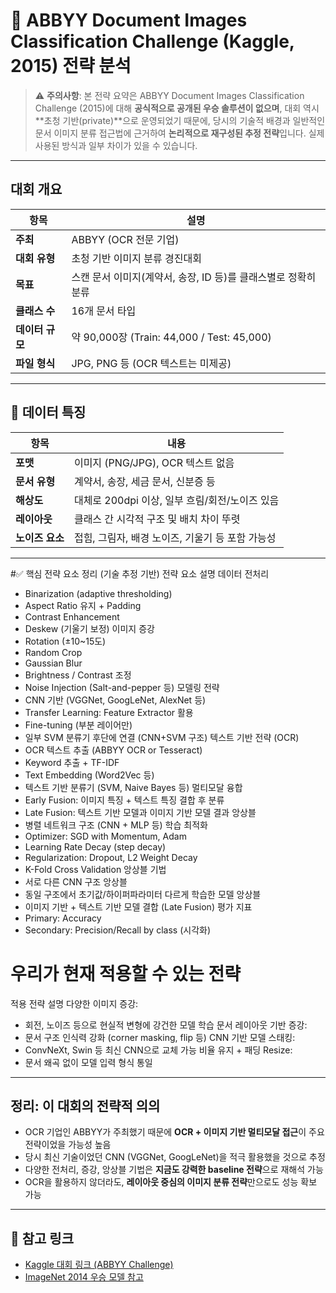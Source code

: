 # 📌 ABBYY Document Images Classification Challenge (Kaggle, 2015) 전략 분석

> ⚠️ **주의사항**: 본 전략 요약은 ABBYY Document Images Classification Challenge (2015)에 대해 **공식적으로 공개된 우승 솔루션이 없으며**, 
대회 역시 **초청 기반(private)**으로 운영되었기 때문에, 당시의 기술적 배경과 일반적인 문서 이미지 분류 접근법에 근거하여 **논리적으로 재구성된 추정 전략**입니다. 
실제 사용된 방식과 일부 차이가 있을 수 있습니다.

---

## 대회 개요

| 항목 | 설명 |
|------|------|
| **주최** | ABBYY (OCR 전문 기업) |
| **대회 유형** | 초청 기반 이미지 분류 경진대회 |
| **목표** | 스캔 문서 이미지(계약서, 송장, ID 등)를 클래스별로 정확히 분류 |
| **클래스 수** | 16개 문서 타입 |
| **데이터 규모** | 약 90,000장 (Train: 44,000 / Test: 45,000) |
| **파일 형식** | JPG, PNG 등 (OCR 텍스트는 미제공) |

---

## 📁 데이터 특징

| 항목 | 내용 |
|------|------|
| **포맷** | 이미지 (PNG/JPG), OCR 텍스트 없음 |
| **문서 유형** | 계약서, 송장, 세금 문서, 신분증 등 |
| **해상도** | 대체로 200dpi 이상, 일부 흐림/회전/노이즈 있음 |
| **레이아웃** | 클래스 간 시각적 구조 및 배치 차이 뚜렷 |
| **노이즈 요소** | 접힘, 그림자, 배경 노이즈, 기울기 등 포함 가능성 |

---

#✅ 핵심 전략 요소 정리 (기술 추정 기반)
전략 요소	설명
데이터 전처리	
- Binarization (adaptive thresholding)
- Aspect Ratio 유지 + Padding
- Contrast Enhancement
- Deskew (기울기 보정)
이미지 증강	
- Rotation (±10~15도)
- Random Crop
- Gaussian Blur
- Brightness / Contrast 조정
- Noise Injection (Salt-and-pepper 등)
모델링 전략	
- CNN 기반 (VGGNet, GoogLeNet, AlexNet 등)
- Transfer Learning: Feature Extractor 활용
- Fine-tuning (부분 레이어만)
- 일부 SVM 분류기 후단에 연결 (CNN+SVM 구조)
텍스트 기반 전략 (OCR)	
- OCR 텍스트 추출 (ABBYY OCR or Tesseract)
- Keyword 추출 + TF-IDF
- Text Embedding (Word2Vec 등)
- 텍스트 기반 분류기 (SVM, Naive Bayes 등)
멀티모달 융합	
- Early Fusion: 이미지 특징 + 텍스트 특징 결합 후 분류
- Late Fusion: 텍스트 기반 모델과 이미지 기반 모델 결과 앙상블
- 병렬 네트워크 구조 (CNN + MLP 등)
학습 최적화	
- Optimizer: SGD with Momentum, Adam
- Learning Rate Decay (step decay)
- Regularization: Dropout, L2 Weight Decay
- K-Fold Cross Validation
앙상블 기법	
- 서로 다른 CNN 구조 앙상블
- 동일 구조에서 초기값/하이퍼파라미터 다르게 학습한 모델 앙상블
- 이미지 기반 + 텍스트 기반 모델 결합 (Late Fusion)
평가 지표	
- Primary: Accuracy
- Secondary: Precision/Recall by class (시각화)

# 우리가 현재 적용할 수 있는 전략
적용 전략	설명
다양한 이미지 증강: 	
- 회전, 노이즈 등으로 현실적 변형에 강건한 모델 학습
문서 레이아웃 기반 증강:	
- 문서 구조 인식력 강화 (corner masking, flip 등)
CNN 기반 모델 스태킹:	
- ConvNeXt, Swin 등 최신 CNN으로 교체 가능
비율 유지 + 패딩 Resize:	
- 문서 왜곡 없이 모델 입력 형식 통일

---

## 정리: 이 대회의 전략적 의의

- OCR 기업인 ABBYY가 주최했기 때문에 **OCR + 이미지 기반 멀티모달 접근**이 주요 전략이었을 가능성 높음
- 당시 최신 기술이었던 CNN (VGGNet, GoogLeNet)을 적극 활용했을 것으로 추정
- 다양한 전처리, 증강, 앙상블 기법은 **지금도 강력한 baseline 전략**으로 재해석 가능
- OCR을 활용하지 않더라도, **레이아웃 중심의 이미지 분류 전략**만으로도 성능 확보 가능

---

## 🔗 참고 링크

- [Kaggle 대회 링크 (ABBYY Challenge)](https://www.kaggle.com/competitions/abbyy-documents-images-classification-challenge)
- [ImageNet 2014 우승 모델 참고](https://paperswithcode.com/sota/image-classification-on-imagenet)
